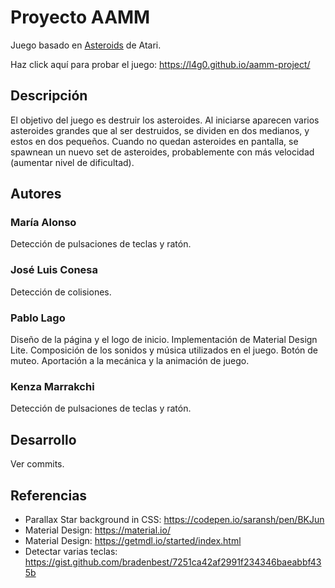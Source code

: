 # Proyecto AAMM

Juego basado en [Asteroids](https://en.wikipedia.org/wiki/Asteroids_(video_game)) de Atari.

Haz click aquí para probar el juego: https://l4g0.github.io/aamm-project/

## Descripción

El objetivo del juego es destruir los asteroides. Al iniciarse aparecen varios asteroides grandes que al ser destruidos, se dividen en dos medianos, y estos en dos pequeños. Cuando no quedan asteroides en pantalla, se spawnean un nuevo set de asteroides, probablemente con más velocidad (aumentar nivel de dificultad).

## Autores
### María Alonso
Detección de pulsaciones de teclas y ratón.
### José Luis Conesa
Detección de colisiones.
### Pablo Lago
Diseño de la página y el logo de inicio. Implementación de Material Design Lite. Composición de los sonidos y música utilizados en el juego. Botón de muteo. Aportación a la mecánica y la animación de juego.
### Kenza Marrakchi
Detección de pulsaciones de teclas y ratón.

## Desarrollo
Ver commits.
## Referencias
* Parallax Star background in CSS: https://codepen.io/saransh/pen/BKJun
* Material Design: https://material.io/
* Material Design: https://getmdl.io/started/index.html
* Detectar varias teclas: https://gist.github.com/bradenbest/7251ca42af2991f234346baeabbf435b
